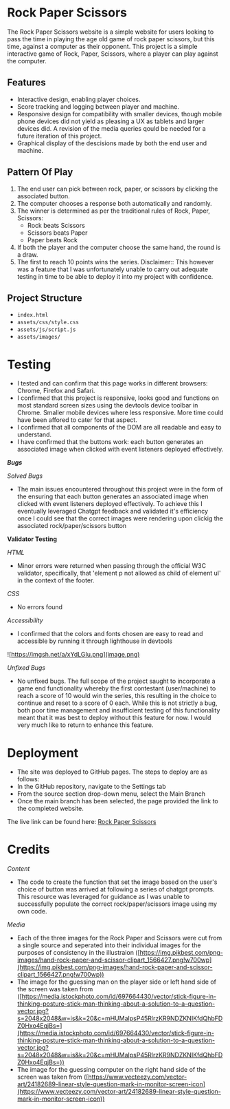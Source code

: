 # Rock Paper Scissors

The Rock Paper Scissors website is a simple website for users looking to pass the time in playing the age old game of rock paper scissors, but this time, against a computer as their opponent.
This project is a simple interactive game of Rock, Paper, Scissors, where a player can play against the computer.

## Features

- Interactive design, enabling player choices.
- Score tracking and logging between player and machine.
- Responsive design for compatibility with smaller devices, though mobile phone devices did not yield as pleasing a UX as tablets and larger devices did. A revision of the media queries qould be needed for a future iteration of this project.
- Graphical display of the descisions made by both the end user and machine.


## Pattern Of Play

1. The end user can pick between rock, paper, or scissors by clicking the associated button.
2. The computer chooses a response both automatically and randomly.
3. The winner is determined as per the traditional rules of Rock, Paper, Scissors:
    - Rock beats Scissors
    - Scissors beats Paper
    - Paper beats Rock
4. If both the player and the computer choose the same hand, the round is a draw.
5. The first to reach 10 points wins the series. Disclaimer:: This however was a feature that I was unfortunately unable to carry out adequate testing in time to be able to deploy it into my project with confidence.


## Project Structure

- `index.html` 
- `assets/css/style.css` 
- `assets/js/script.js` 
- `assets/images/` 



# Testing

- I tested and can confirm that this page works in different browsers: Chrome, Firefox and Safari.
- I confirmed that this project is responsive, looks good and functions on most standard screen sizes using the devtools device toolbar in Chrome. Smaller mobile devices where less responsive. More time could have been affored to cater for that aspect.
- I confirmed that all components of the DOM are all readable and easy to understand.
- I have confirmed that the buttons work: each button generates an associated image when clicked with event listeners deployed effectively.

***Bugs***

*Solved Bugs*

- The main issues encountered throughout this project were in the form of the  ensuring that each button generates an associated image when clicked with event listeners deployed effectively. To achieve this I eventually leveraged Chatgpt feedback and validated it's efficiency once I could see that the correct images were rendering upon clickig the associated rock/paper/scissors button


**Validator Testing**

*HTML*
 - Minor errors were returned when passing through the official W3C validator, specifically, that 'element p not allowed as child of element ul' in the context of the footer.

*CSS*
- No errors found

*Accessibility*
 - I confirmed that the colors and fonts chosen are easy to read and accessible by running it through lighthouse in devtools

![https://imgsh.net/a/xYdLGIu.png](image.png)


*Unfixed Bugs*

- No unfixed bugs. The full scope of the project saught to incorporate a game end functionality whereby the first contestant (user/machine) to reach a score of 10 would win the series, this resulting in the choice to continue and reset to a score of 0 each. While this is not strictly a bug, both poor time management and insufficient testing of this functionality meant that it was best to deploy without this feature for now. I would very much like to return to enhance this feature.



# Deployment

- The site was deployed to GitHub pages. The steps to deploy are as follows:
 - In the GitHub repository, navigate to the Settings tab
 - From the source section drop-down menu, select the Main Branch
 - Once the main branch has been selected, the page provided the link to the completed website.

 The live link can be found here: [Rock Paper Scissors](https://dfcoilrua.github.io/Project2_JS_RPS/)

# Credits

*Content*

- The code to create the function that set the image based on the user's choice of button was arrived at following a series of chatgpt prompts. This resource was leveraged for guidance as I was unable to successfully populate the correct rock/paper/scissors image using my own code.

*Media*

- Each of the three images for the Rock Paper and Scissors were cut from a single source and seperated into their individual images for the purposes of consistency in the illustraion ([https://img.pikbest.com/png-images/hand-rock-paper-and-scissor-clipart_1566427.png!w700wp](https://img.pikbest.com/png-images/hand-rock-paper-and-scissor-clipart_1566427.png!w700wp))
- The image for the guessing man on the player side or left hand side of the screen was taken from  ([https://media.istockphoto.com/id/697664430/vector/stick-figure-in-thinking-posture-stick-man-thinking-about-a-solution-to-a-question-vector.jpg?s=2048x2048&w=is&k=20&c=mHUMaIpsP45RlrzKR9NDZKNIKfdQhbFDZ0Hxo4EqjBs=](https://media.istockphoto.com/id/697664430/vector/stick-figure-in-thinking-posture-stick-man-thinking-about-a-solution-to-a-question-vector.jpg?s=2048x2048&w=is&k=20&c=mHUMaIpsP45RlrzKR9NDZKNIKfdQhbFDZ0Hxo4EqjBs=))
- The image for the guessing computer on the right hand side of the screen was taken from  ([https://www.vecteezy.com/vector-art/24182689-linear-style-question-mark-in-monitor-screen-icon](https://www.vecteezy.com/vector-art/24182689-linear-style-question-mark-in-monitor-screen-icon))

